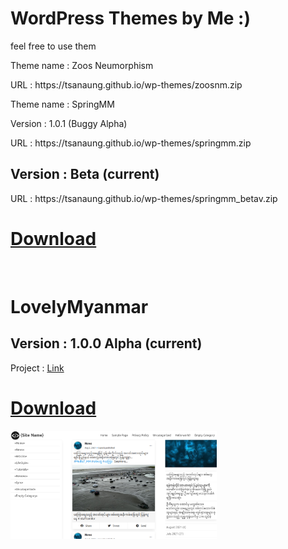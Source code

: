 <h1>WordPress Themes by Me :) </h1>
<p>feel free to use them </p>

<p>Theme name : Zoos Neumorphism </p>
<p>URL : https://tsanaung.github.io/wp-themes/zoosnm.zip</p>

<p>Theme name : SpringMM</p>
<p>Version : 1.0.1 (Buggy Alpha)</p>
<p>URL : https://tsanaung.github.io/wp-themes/springmm.zip</p>
<h2>Version : Beta (current)</h2>
<p>URL : https://tsanaung.github.io/wp-themes/springmm_betav.zip</p>
<a href="https://tsanaung.github.io/wp-themes/springmm_betav.zip"><h1>Download</h1></a>

<br/>
<h1>LovelyMyanmar</h1>
<h2>Version : 1.0.0 Alpha (current)</h2>
<p>Project : <a href="https://github.com/tsanaung/WordPressThemeDevelopmentNotes/tree/master/cwt/">Link</a></p>
<a href="https://github.com/tsanaung/tsanaung.github.io/raw/master/wp-themes/lovelymyanmar_version_1.zip"><h1>Download</h1></a>
<img src="https://raw.githubusercontent.com/tsanaung/WordPressThemeDevelopmentNotes/master/cwt/screenshot.png" width="330" />
